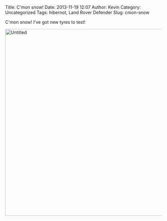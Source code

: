 Title: C'mon snow!
Date: 2013-11-19 12:07
Author: Kevin
Category: Uncategorized
Tags: hibernot, Land Rover Defender
Slug: cmon-snow

C'mon snow! I've got new tyres to test!

<a data-flickr-embed="true"  href="https://www.flickr.com/photos/Kevinisageek/23419306065/in/album-72157661860451895/" title="Untitled"><img src="https://farm1.staticflickr.com/670/23419306065_5bea74aeee_c.jpg" width="800" height="600" alt="Untitled"></a>